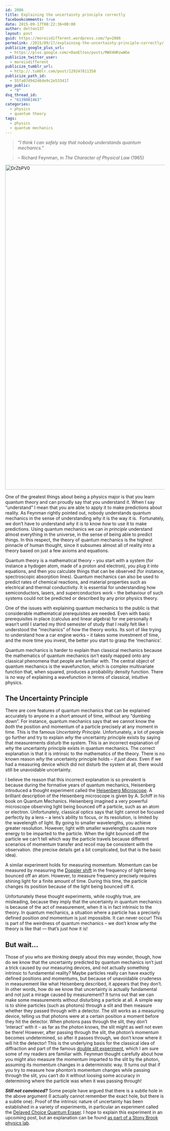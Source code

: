 ```yaml
---
id: 2086
title: Explaining the uncertainty principle correctly
facebookcomments: true
date: 2015-09-17T00:22:36+00:00
author: delton137
layout: post
guid: https://moreisdifferent.wordpress.com/?p=2086
permalink: /2015/09/17/explaining-the-uncertainty-principle-correctly/
publicize_google_plus_url:
  - https://plus.google.com/+DanElton/posts/MWX4HRzwWGe
publicize_twitter_user:
  - moreisdifferent
publicize_tumblr_url:
  - http://.tumblr.com/post/129247811358
publicize_path_id:
  - 55fa07d942d6de9c2e533417
geo_public:
  - "0"
dsq_thread_id:
  - "6139081463"
categories:
  - physics
  - quantum theory
tags:
  - physics
  - quantum mechanics
---
```

> _&#8220;I think I can safely say that nobody understands quantum mechanics.&#8221;_

> &#8211; Richard Feynman, in _The Character of Physical Law_ (1965)

[<img class=" wp-image-2088 aligncenter" src="http://www.moreisdifferent.com/wp-content/uploads/2015/09/drzbpv0.jpg?w=300" alt="DrZbPV0" width="1024" />](http://www.moreisdifferent.com/wp-content/uploads/2015/09/drzbpv0.jpg)

One of the greatest things about being a physics major is that you learn quantum theory and can proudly say that you understand it. When I say &#8220;understand&#8221; I mean that you are able to apply it to make predictions about reality. As Feynman rightly pointed out, nobody understands quantum mechanics in the sense of understanding _why_ it is the way it is.  Fortunately, we don&#8217;t have to understand _why_ it is to know _how_ to use it to make predictions. Using quantum mechanics we can _in principle_ understand almost everything in the universe, in the sense of being able to predict things. In this respect, the theory of quantum mechanics is the highest pinnacle of human thought, since it subsumes almost all of reality into a theory based on just a few axioms and equations.

<!--more-->

Quantum theory is a mathematical theory &#8211; you start with a system (for instance a hydogen atom, made of a proton and electron), you plug it into equations, and then you calculate things that can be observed (for instance, spectroscopic absorption lines). Quantum mechanics can also be used to predict rates of chemical reactions, and material properties such as electrical and thermal conductivity. It is essential for understanding how semiconductors, lasers, and superconductors work &#8211; the behaviour of such systems could not be predicted or described by any prior physics theory.

One of the issues with explaining quantum mechanics to the public is that considerable mathematical prerequisites are needed. Even with basic prerequisites in place (calculus and linear algebra) for me personally it wasn&#8217;t until I started my third semester of study that I really felt like I understood the &#8220;mechanics&#8221; of how the theory works. Its sort of like trying to understand how a car engine works &#8211; it takes some investment of time, and the more time you invest, the better you start to grasp the &#8216;mechanics&#8217;.

Quantum mechanics is harder to explain than classical mechanics because the mathematics of quantum mechanics isn&#8217;t easily mapped onto any classical phenomena that people are familiar with. The central object of quantum mechanics is the wavefunction, which is complex multivariate function that, when squared, produces a probability density function. There is no way of explaining a wavefunction in terms of classical, intuitive physics.

## The Uncertainty Principle

There are core features of quantum mechanics that can be explained accurately to anyone in a short amount of time, without any &#8220;dumbing down&#8221;. For instance, quantum mechanics says that we cannot know the _both_ the position and momentum of a particle precisely at any moment in time. This is the famous _Uncertainty Principle._ Unfortunately, a lot of people go further and try to explain _why_ the uncertainty principle exists by saying that measurements disturb the system. This is an incorrect explanation of _why_ the uncertainty principle exists in quantum mechanics. The correct explanation is that it is intrinsic to the mathematics of the theory. There is no known reason _why_ the uncertainty principle holds &#8211; _it just does._ Even if we had a measuring device which did not disturb the system at all, there would still be unavoidable uncertainty.

I believe the reason that this incorrect explanation is so prevalent is because during the formative years of quantum mechanics, Heisenberg introduced a thought experiment called the [Heisenberg Microscope](https://en.wikipedia.org/wiki/Heisenberg's_microscope). A brilliant description of the Heisenberg microscope is given by A. Schiff in his book on Quantum Mechanics. Heisenberg imagined a very powerful microscope observing light being bounced off a particle, such as an atom or electron. Unfortunately, classical optics says that light cannot be focused perfectly by a lens &#8211; a lens&#8217;s ability to focus, or its resolution, is limited by the wavelength of light. By going to smaller wavelengths, you achieve greater resolution. However, light with smaller wavelengths causes more energy to be imparted to the particle. When the light bounced off the particle we can&#8217;t tell which way the particle travels because different scenarios of momentum transfer and recoil may be consistent with the observation. (the precise details get a bit complicated, but that is the basic idea).

A similar experiment holds for measuring momentum. Momentum can be measured by measuring the [Doppler shift](https://en.wikipedia.org/wiki/Doppler_effect) in the frequency of light being bounced off an atom. However, to measure frequency precisely requires shining light for a finite amount of time. During this time, the particle changes its position because of the light being bounced off it.

Unfortunately these thought experiments, while roughly true, are misleading, because they imply that the uncertainty in quantum mechanics is because of the act of measurement, when it is in fact intrinsic to the theory. In quantum mechanics, a situation where a particle has a precisely defined position _and_ momentum is just impossible. It can never occur! This is part of the weirdness of quantum mechanics &#8211; we don&#8217;t know _why_ the theory is like that &#8212; that&#8217;s just _how_ it is!

## But wait...
Those of you who are thinking deeply about this may wonder, though, how do we know that the uncertainty predicted by quantum mechanics isn&#8217;t just a trick caused by our measuring devices, and not actually something intrinsic to fundamental reality? Maybe particles really can have exactly defined positions and momentums, but because of unavoidable crudeness in measurement like what Heisenberg described, it appears that they don&#8217;t. In other words, how do we know that uncertainty is actually fundamental and not just a mirage caused by measurement? It turns out that we can make some measurements without disturbing a particle at all. A simple way is to shine particles (such as photons) through a slit and then measure whether they passed through with a detector. The slit works as a measuring device, telling us that photons were at a certain position a moment before they hit the detector. When photons pass through the slit, they don&#8217;t &#8216;interact&#8217; with it &#8211; as far as the photon knows, the slit might as well not even be there! However, after passing through the slit, the photon&#8217;s momentum becomes undetermined, so after it passes through, we don&#8217;t know where it will hit the detector! This is the underlying basis for the classical idea of diffraction and part of the famous [double slit experiment](https://en.wikipedia.org/wiki/Double-slit_experiment), which I am sure some of my readers are familiar with. Feynman thought carefully about how you might also measure the momentum imparted to the slit by the photon, assuming its momentum changes in a deterministic way. It turns out that if you try to measure how phonton&#8217;s momentum changes while passing through the slit, you can&#8217;t do it without loosing some accuracy in determining where the particle was when it was passing through!

***Still not convinced?***
Some people have argued that there is a subtle hole in the above argument (I actually cannot remember the exact hole, but there is a subtle one). Proof of the intrinsic nature of uncertainty has been established in a variety of experiments, in particular an experiment called the [Delayed Choice Quantum Eraser](https://en.wikipedia.org/wiki/Delayed_choice_quantum_eraser). I hope to explain this experiment in an upcoming post, but an explanation can be found [as part of a Stony Brook physics lab](http://grad.physics.sunysb.edu/~amarch/).
